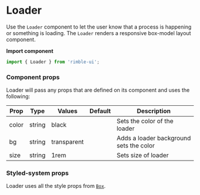 # Loader

Use the `Loader` component to let the user know that a process is happening or something is loading. The `Loader` renders a responsive box-model layout component.

**Import component**

```jsx
import { Loader } from 'rimble-ui';
```

<!-- STORY -->

### Component props

Loader will pass any props that are defined on its component and uses the following:

| Prop  | Type   | Values      | Default | Description                             |
| ----- | ------ | ----------- | ------- | --------------------------------------- |
| color | string | black       |         | Sets the color of the loader            |
| bg    | string | transparent |         | Adds a loader background sets the color |
| size  | string | 1rem        |         | Sets size of loader                     |

### Styled-system props

Loader uses all the style props from [`Box`](https://consensys.github.io/rimble-ui/?path=/story/components-layout-box--documentation).
